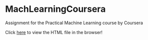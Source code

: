 # MachLearningCoursera
Assignment for the Practical Machine Learning course by Coursera

Click [here](https://monoid14.github.io/MachLearningCoursera/) to view the HTML file in the browser!
